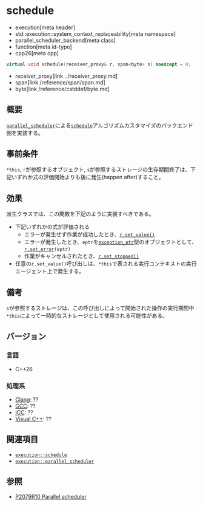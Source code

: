 # schedule
* execution[meta header]
* std::execution::system_context_replaceability[meta namespace]
* parallel_scheduler_backend[meta class]
* function[meta id-type]
* cpp26[meta cpp]

```cpp
virtual void schedule(receiver_proxy& r, span<byte> s) noexcept = 0;
```
* receiver_proxy[link ../receiver_proxy.md]
* span[link /reference/span/span.md]
* byte[link /reference/cstddef/byte.md]

## 概要
[`parallel_scheduler`](../../parallel_scheduler.md)による[`schedule`](../../schedule.md)アルゴリズムカスタマイズのバックエンド側を実装する。


## 事前条件
`*this`, `r`が参照するオブジェクト, `s`が参照するストレージの生存期間終了は、下記いずれか式の評価開始よりも後に発生(happen after)すること。


## 効果
派生クラスでは、この関数を下記のように実装すべきである。

- 下記いずれかの式が評価される
    - エラーが発生せず作業が成功したとき、[`r.set_value()`](../receiver_proxy.md)
    - エラーが発生したとき、`eptr`を[`exception_ptr`](/reference/exception/exception_ptr.md)型のオブジェクトとして、[`r.set_error`](../receiver_proxy.md)`(eptr)`
    - 作業がキャンセルされたとき、[`r.set_stopped()`](../receiver_proxy.md)
- 任意の`r.set_value()`呼び出しは、`*this`で表される実行コンテキストの実行エージェント上で発生する。


## 備考
`s`が参照するストレージは、この呼び出しによって開始された操作の実行期間中`*this`によって一時的なストレージとして使用される可能性がある。


## バージョン
### 言語
- C++26

### 処理系
- [Clang](/implementation.md#clang): ??
- [GCC](/implementation.md#gcc): ??
- [ICC](/implementation.md#icc): ??
- [Visual C++](/implementation.md#visual_cpp): ??


## 関連項目
- [`execution::schedule`](../../schedule.md)
- [`execution::parallel_scheduler`](../../parallel_scheduler.md)


## 参照
- [P2079R10 Parallel scheduler](https://open-std.org/jtc1/sc22/wg21/docs/papers/2025/p2079r10.html)
